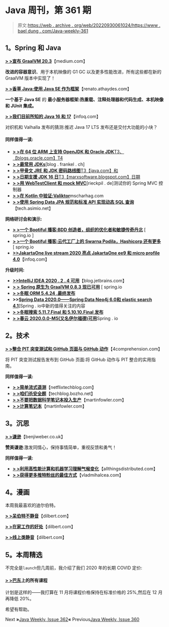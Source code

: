# Java 周刊，第 361 期

> 原文:[https://web . archive . org/web/20220930061024/https://www . bael dung . com/Java-weekly-361](https://web.archive.org/web/20220930061024/https://www.baeldung.com/java-weekly-361)

## **1。Spring 和 Java**

[**> >宣布 GraalVM 20.3**](https://web.archive.org/web/20220630021201/https://medium.com/graalvm/graalvm-20-3-is-available-d2a7f7a2bbcd)【medium.com】

**改进的容器意识**、用于本机映像的 G1 GC 以及更多性能改进，所有这些都在新的 GraalVM 版本中实现了！

[**> >香草 Java:使用 Java SE 作为框架**](https://web.archive.org/web/20220630021201/https://renato.athaydes.com/posts/using-java-se-as-framework.html)【renato.athaydes.com】

**一个基于 Java SE** 的 **最小服务器框架:热重载、注释处理器和代码生成、本机映像和 JUnit 集成。**

[**> >我们目前所知的 Java 16 和 17**](https://web.archive.org/web/20220630021201/https://www.infoq.com/news/2020/11/java16-so-far/?utm_campaign=infoq_content&utm_source=infoq&utm_medium=feed&utm_term=Java)【infoq.com】

对织机和 Valhalla 发布的猜测:推迟 Java 17 LTS 发布还是交付大功能的小块？

#### **同样值得一读:**

*   [**> >在 64 位 ARM 上支持 OpenJDK 和 Oracle JDK**T3、【blogs.oracle.com】T4](https://web.archive.org/web/20220630021201/https://blogs.oracle.com/java-platform-group/update-on-64-bit-arm-support-for-oracle-openjdk-and-oracle-jdk)
*   [**> >最常用 JDKs**](https://web.archive.org/web/20220630021201/https://blog.frankel.ch/common-jdks/)[blog . frankel . ch]
*   [**> >甲骨文 JRE 和 JDK 密码路线图**T3【java.com】和](https://web.archive.org/web/20220630021201/https://java.com/en/jre-jdk-cryptoroadmap.html)
*   [**> >日期支援 JDK 16 日**T3【marxsoftware.blogspot.com】日期](https://web.archive.org/web/20220630021201/https://marxsoftware.blogspot.com/2020/11/day-period-support-in-jdk-16.html)
*   [**> >用 WebTestClient 和 mock MVC**](https://web.archive.org/web/20220630021201/https://rieckpil.de/test-your-spring-mvc-controller-with-webtestclient-against-mockmvc/)[rieckpil . de]测试你的 Spring MVC 控制器
*   [**> >在 Kotlin 中验证:Valiktor**](https://web.archive.org/web/20220630021201/https://www.mscharhag.com/kotlin/validation-valiktor)mscharhag.com
*   [**> >使用 Spring Data JPA 规范和标准 API 实现动态 SQL 查询**](https://web.archive.org/web/20220630021201/https://tech.asimio.net/2020/11/21/Implementing-dynamic-SQL-queries-using-Spring-Data-JPA-Specification-and-Criteria-API.html)【tech.asimio.net】

**网络研讨会和演示:**

*   [**> >一个 Bootiful 播客:BDD 创造者，组织的优化者和敏捷传奇丹北**](https://web.archive.org/web/20220630021201/https://spring.io/blog/2020/11/20/a-bootiful-podcast-bdd-creator-optimizer-of-organizations-and-agile-legend-dan-north) [ spring.io ]
*   [**> >一个 Bootiful 播客:云代工厂上的 Swarna Podila，Hashicorp 还有更多**](https://web.archive.org/web/20220630021201/https://spring.io/blog/2020/11/26/a-bootiful-podcast-swarna-podila-on-cloud-foundry-hashicorp-and-more) [ spring.io
*   [**>>JakartaOne live stream 2020 亮点 JakartaOne ee9 和 micro profile 4.0**](https://web.archive.org/web/20220630021201/https://www.infoq.com/news/2020/11/jakarta-one-conference-2020/?utm_campaign=infoq_content&utm_source=infoq&utm_medium=feed&utm_term=Java)【infoq.com】

**升级时间:**

*   [**>>IntelliJ IDEA 2020 . 2 . 4 可用**](https://web.archive.org/web/20220630021201/https://blog.jetbrains.com/idea/2020/11/intellij-idea-2020-2-4/)【blog.jetbrains.com】
*   [**> > Spring 原生为 GraalVM 0.8.3 现已可用**](https://web.archive.org/web/20220630021201/https://spring.io/blog/2020/11/23/spring-native-for-graalvm-0-8-3-available-now) [ spring.io
*   [**> >冬眠 ORM 5.4.24 .最终发布**](https://web.archive.org/web/20220630021201/https://in.relation.to/2020/11/19/hibernate-orm-5424-final-release/)
*   **>>[Spring Data 2020.0——Spring Data Neo4j 6.0](https://web.archive.org/web/20220630021201/https://spring.io/blog/2020/11/20/spring-data-2020-0-new-and-noteworthy-in-spring-data-neo4j-6-0)[和 elastic search 4.1](https://web.archive.org/web/20220630021201/https://spring.io/blog/2020/11/24/spring-data-2020-0-new-and-noteworthy-in-spring-data-elasticsearch-4-1)**[Spring . io中新的值得关注的内容
*   [**> >冬眠搜索 5.11.7.Final 和 5.10.10.Final 发布**](https://web.archive.org/web/20220630021201/https://in.relation.to/2020/11/19/hibernate-search-5-11-7-Final-and-5-10-10/)
*   [**> >春云 2020.0.0-M5(又名伊尔福德)可用**](https://web.archive.org/web/20220630021201/https://spring.io/blog/2020/11/18/spring-cloud-2020-0-0-m5-aka-ilford-is-available)Spring . io

## **2。技术**

[**> >整合 PIT 突变测试和 GitHub 页面与 GitHub 动作**](https://web.archive.org/web/20220630021201/https://4comprehension.com/integrating-pit-mutation-testing-and-github-pages-with-github-actions/?utm_source=feedly&utm_medium=rss&utm_campaign=integrating-pit-mutation-testing-and-github-pages-with-github-actions)【4comprehension.com】

将 PIT 突变测试报告发布到 GitHub 页面:将 GitHub 动作与 PIT 整合的实用指南。

**同样值得一读:**

*   [**> >简单流式遥测**](https://web.archive.org/web/20220630021201/https://netflixtechblog.com/simple-streaming-telemetry-27447416e68f)【netflixtechblog.com】
*   [**> >咱们杀安全题**](https://web.archive.org/web/20220630021201/https://techblog.bozho.net/lets-kill-security-questions/)【techblog.bozho.net】
*   [**> >不要把数据科学笔记本投入生产**](https://web.archive.org/web/20220630021201/https://martinfowler.com/articles/productize-data-sci-notebooks.html)【martinfowler.com】
*   [**> >计算笔记本**](https://web.archive.org/web/20220630021201/https://martinfowler.com/bliki/ComputationalNotebook.html)【martinfowler.com】

## **3。沉思**

[**> >谦逊**](https://web.archive.org/web/20220630021201/https://benjiweber.co.uk/blog/2020/11/22/humility/)【benjiweber.co.uk】

**赞美谦逊**:激发同情心，保持事情简单，重视反馈和勇气！

**同样值得一读:**

*   [**> >利用高性能计算和机器学习理解气候变化**](https://web.archive.org/web/20220630021201/https://www.allthingsdistributed.com/2020/11/science-of-climate-change.html)【allthingsdistributed.com】
*   [**> >获得更多推特粉丝的最佳方式**](https://web.archive.org/web/20220630021201/https://vladmihalcea.com/get-more-twitter-followers/)【vladmihalcea.com】

## **4。漫画**

本周我最喜欢的迪尔伯特。

[**> >呆伯特不静音**](https://web.archive.org/web/20220630021201/https://dilbert.com/strip/2020-11-19)【dilbert.com】

[**> >在家工作的好处**](https://web.archive.org/web/20220630021201/https://dilbert.com/strip/2020-11-24)【dilbert.com】

[**> >线上类静音**](https://web.archive.org/web/20220630021201/https://dilbert.com/strip/2020-11-26)【dilbert.com】

## **5。本周精选**

不完全是`launch`但几周前，我介绍了我们 2020 年的长期 COVID 定价:

#### **[> >巴东](/web/20220630021201/https://www.baeldung.com/all-courses)上的所有课程**

计划是这样的——我打算在 11 月将课程价格保持在标准价格的 25%,然后在 12 月再降低 20%。

希望有帮助。

Next **»**[Java Weekly, Issue 362](/web/20220630021201/https://www.baeldung.com/java-weekly-362)**«** Previous[Java Weekly, Issue 360](/web/20220630021201/https://www.baeldung.com/java-weekly-360)